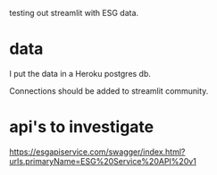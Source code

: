 

testing out streamlit with ESG data. 






# data 

I put the data in a Heroku postgres db.

Connections should be added to streamlit community. 


# api's to investigate

https://esgapiservice.com/swagger/index.html?urls.primaryName=ESG%20Service%20API%20v1

